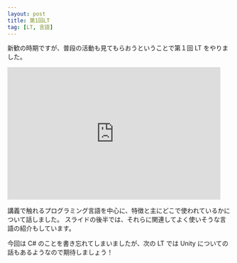 ```yaml
---
layout: post
title: 第1回LT
tag: [LT, 言語]
---
```


新歓の時期ですが、普段の活動も見てもらおうということで第１回 LT をやりました。

<iframe src="https://docs.google.com/presentation/d/e/2PACX-1vToE0V3U7VcrLVJ0pXcffKL7UJt-Xm3f8Fg80YLm4_Vdzx_I-1rJYMvFD9N9pdTzL8qMR3oDLcTmf6p/embed?start=false&loop=false&delayms=3000" frameborder="0" width="480" height="299" allowfullscreen="true" mozallowfullscreen="true" webkitallowfullscreen="true"></iframe>

講義で触れるプログラミング言語を中心に、特徴と主にどこで使われているかについて話しました。
スライドの後半では、それらに関連してよく使いそうな言語の紹介もしています。

今回は C# のことを書き忘れてしまいましたが、次の LT では Unity についての話もあるようなので期待しましょう！
